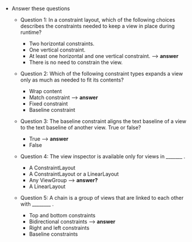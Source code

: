 * Answer these questions
    * Question 1: In a constraint layout, which of the following choices describes the constraints needed to keep a view in place during runtime?
        - Two horizontal constraints.
        - One vertical constraint.
        - At least one horizontal and one vertical constraint. --> **answer**
        - There is no need to constrain the view.

    * Question 2: Which of the following constraint types expands a view only as much as needed to fit its contents?
        - Wrap content
        - Match constraint --> **answer**
        - Fixed constraint
        - Baseline constraint
        
    * Question 3: The baseline constraint aligns the text baseline of a view to the text baseline of another view. True or false?
        - True --> **answer**
        - False

    * Question 4: The view inspector is available only for views in _______ .
        - A ConstraintLayout
        - A ConstraintLayout or a LinearLayout
        - Any ViewGroup --> **answer?**
        - A LinearLayout

    * Question 5: A chain is a group of views that are linked to each other with ________ .
        - Top and bottom constraints
        - Bidirectional constraints --> **answer**
        - Right and left constraints
        - Baseline constraints